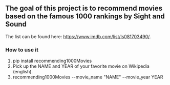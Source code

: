 ## The goal of this project is to recommend movies based on the famous 1000 rankings by Sight and Sound 
The list can be found here: https://www.imdb.com/list/ls081703490/.


### How to use it
1) pip install recommending1000Movies <br />
2) Pick up the NAME and YEAR of your favorite movie on Wikipedia (english).
3) recommending1000Movies --movie_name "NAME" --movie_year YEAR

